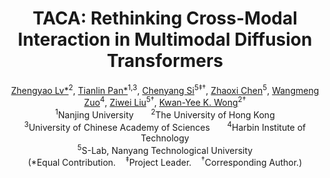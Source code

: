 <div align="center">
<h1>TACA: Rethinking Cross-Modal Interaction in Multimodal Diffusion Transformers</h1>
</div>

<div align="center">
    <span class="author-block">
      <a href="https://scholar.google.com/citations?user=FkkaUgwAAAAJ&hl=en" target="_blank">Zhengyao Lv*</a><sup>2</sup>,</span>
    </span>
    <span class="author-block">
      <a href="" target="_blank">Tianlin Pan*</a><sup>1,3</sup>,</span>
    </span>
    <span class="author-block">
      <a href="https://chenyangsi.github.io/" target="_blank">Chenyang Si</a><sup>5‡†</sup>,</span>
    </span>
    <span class="author-block">
      <a href="https://frozenburning.github.io/" target="_blank">Zhaoxi Chen</a><sup>5</sup>,</span>
    </span>
    <span class="author-block">
      <a href="https://homepage.hit.edu.cn/wangmengzuo" target="_blank">Wangmeng Zuo</a><sup>4</sup>,</span>
    </span>
    <span class="author-block">
      <a href="https://liuziwei7.github.io/" target="_blank">Ziwei Liu</a><sup>5†</sup>,</span>
    </span>
    <span class="author-block">
      <a href="https://i.cs.hku.hk/~kykwong/" target="_blank">Kwan-Yee K. Wong</a><sup>2†</sup>
    </span>
</div>

<div align="center">
    <sup>1</sup>Nanjing University &nbsp;&nbsp;&nbsp;&nbsp;&nbsp; 
    <sup>2</sup>The University of Hong Kong <br> 
    <sup>3</sup>University of Chinese Academy of Sciences &nbsp;&nbsp;&nbsp;&nbsp;&nbsp; 
    <sup>4</sup>Harbin Institute of Technology<br> 
    <sup>5</sup>S-Lab, Nanyang Technological University
</div>
<div align="center">(*Equal Contribution.&nbsp;&nbsp;&nbsp;&nbsp;<sup>‡</sup>Project Leader.&nbsp;&nbsp;&nbsp;&nbsp;<sup>†</sup>Corresponding Author.)</div>